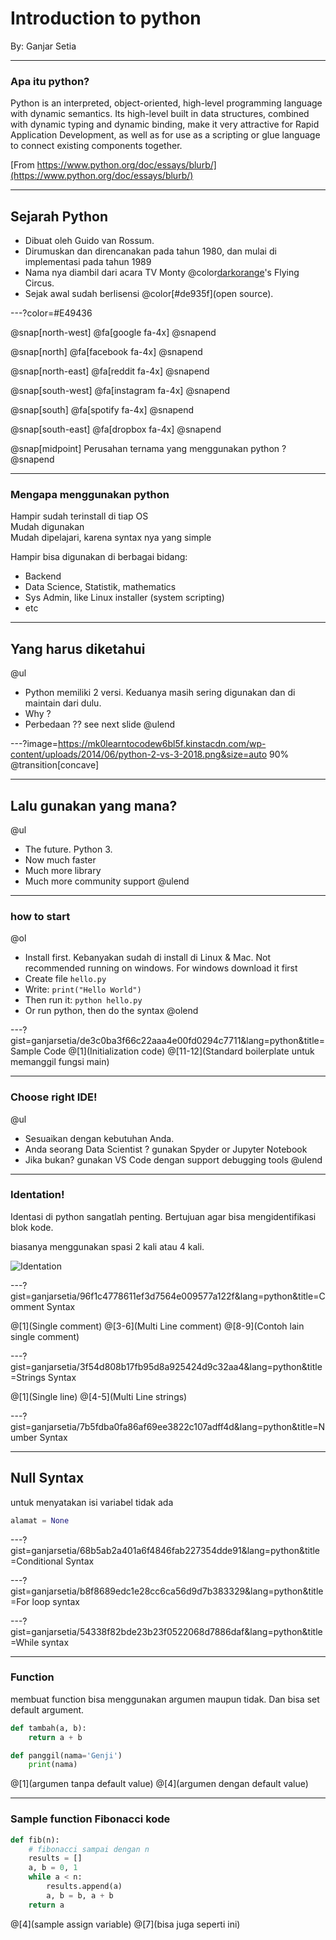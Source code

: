 # Introduction to python

By: Ganjar Setia

---

### Apa itu python?

Python is an interpreted, object-oriented, high-level programming language with dynamic semantics. Its high-level built in data structures, combined with dynamic typing and dynamic binding, make it very attractive for Rapid Application Development, as well as for use as a scripting or glue language to connect existing components together.

[From https://www.python.org/doc/essays/blurb/](https://www.python.org/doc/essays/blurb/)

---

## Sejarah Python

- Dibuat oleh Guido van Rossum.
- Dirumuskan dan direncanakan pada tahun 1980, dan mulai di implementasi pada tahun 1989
- Nama nya diambil dari acara TV Monty @color[darkorange](Python)'s Flying Circus.
- Sejak awal sudah berlisensi @color[#de935f](open source).

---?color=#E49436

@snap[north-west]
@fa[google fa-4x]
@snapend

@snap[north]
@fa[facebook fa-4x]
@snapend

@snap[north-east]
@fa[reddit fa-4x]
@snapend

@snap[south-west]
@fa[instagram fa-4x]
@snapend

@snap[south]
@fa[spotify fa-4x]
@snapend

@snap[south-east]
@fa[dropbox fa-4x]
@snapend

@snap[midpoint]
Perusahan ternama yang menggunakan python ?
@snapend

---

### Mengapa menggunakan python

Hampir sudah terinstall di tiap OS
<br>
Mudah digunakan
<br>
Mudah dipelajari, karena syntax nya yang simple
<br>

Hampir bisa digunakan di berbagai bidang:
<br>
- Backend
- Data Science, Statistik, mathematics
- Sys Admin, like Linux installer (system scripting)
- etc

---

## Yang harus diketahui

@ul
- Python memiliki 2 versi. Keduanya masih sering digunakan dan di maintain dari dulu.
- Why ?
- Perbedaan ?? see next slide
@ulend

---?image=https://mk0learntocodew6bl5f.kinstacdn.com/wp-content/uploads/2014/06/python-2-vs-3-2018.png&size=auto 90%
@transition[concave]

---

## Lalu gunakan yang mana?

@ul
- The future. Python 3.
- Now much faster
- Much more library
- Much more community support
@ulend

---

### how to start
@ol
- Install first. Kebanyakan sudah di install di Linux & Mac. Not recommended running on windows. For windows download it first
- Create file `hello.py`
- Write: `print("Hello World")`
- Then run it: `python hello.py`
- Or run python, then do the syntax
@olend

---?gist=ganjarsetia/de3c0ba3f66c22aaa4e00fd0294c7711&lang=python&title=Sample Code
@[1](Initialization code)
@[11-12](Standard boilerplate untuk memanggil fungsi main)

---
### Choose right IDE!

@ul
- Sesuaikan dengan kebutuhan Anda.
- Anda seorang Data Scientist ? gunakan Spyder or Jupyter Notebook
- Jika bukan? gunakan VS Code dengan support debugging tools
@ulend

---

### Identation!

Identasi di python sangatlah penting. Bertujuan agar bisa mengidentifikasi blok kode.

biasanya menggunakan spasi 2 kali atau 4 kali.

![Identation](https://d33wubrfki0l68.cloudfront.net/6d38cb172315d30651c04f053ba5f834aa2f513a/3f439/img/python/sintaks/blok-program-python.png)

---?gist=ganjarsetia/96f1c4778611ef3d7564e009577a122f&lang=python&title=Comment Syntax

@[1](Single comment)
@[3-6](Multi Line comment)
@[8-9](Contoh lain single comment)

---?gist=ganjarsetia/3f54d808b17fb95d8a925424d9c32aa4&lang=python&title=Strings Syntax

@[1](Single line)
@[4-5](Multi Line strings)

---?gist=ganjarsetia/7b5fdba0fa86af69ee3822c107adff4d&lang=python&title=Number Syntax

---

## Null Syntax

untuk menyatakan isi variabel tidak ada

```python
alamat = None
```

---?gist=ganjarsetia/68b5ab2a401a6f4846fab227354dde91&lang=python&title=Conditional Syntax

---?gist=ganjarsetia/b8f8689edc1e28cc6ca56d9d7b383329&lang=python&title=For loop syntax

---?gist=ganjarsetia/54338f82bde23b23f0522068d7886daf&lang=python&title=While syntax

---

### Function

membuat function bisa menggunakan argumen maupun tidak. Dan bisa set default argument.

```python
def tambah(a, b):
    return a + b

def panggil(nama='Genji')
    print(nama)
```
@[1](argumen tanpa default value)
@[4](argumen dengan default value)

---
### Sample function Fibonacci kode

```python
def fib(n):
    # fibonacci sampai dengan n
    results = []
    a, b = 0, 1
    while a < n:
        results.append(a)
        a, b = b, a + b
    return a
```
@[4](sample assign variable)
@[7](bisa juga seperti ini)
